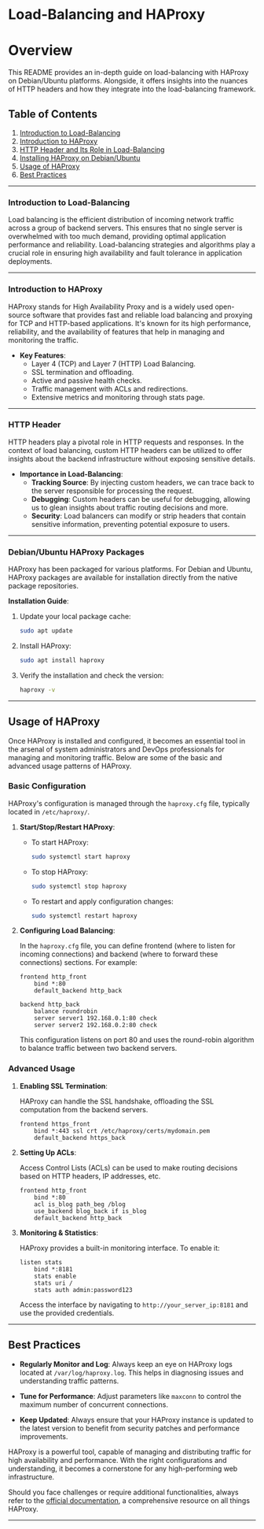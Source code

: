 # Load-Balancing and HAProxy

# Overview

This README provides an in-depth guide on load-balancing with HAProxy on Debian/Ubuntu platforms. Alongside, it offers insights into the nuances of HTTP headers and how they integrate into the load-balancing framework.

## Table of Contents

1. [Introduction to Load-Balancing](#introduction-to-load-balancing)
2. [Introduction to HAProxy](#introduction-to-haproxy)
3. [HTTP Header and Its Role in Load-Balancing](#http-header)
4. [Installing HAProxy on Debian/Ubuntu](#debianubuntu-haproxy-packages)
5. [Usage of HAProxy](#usage-of-haproxy)
6. [Best Practices](#best-practices)

---

### Introduction to Load-Balancing

Load balancing is the efficient distribution of incoming network traffic across a group of backend servers. This ensures that no single server is overwhelmed with too much demand, providing optimal application performance and reliability. Load-balancing strategies and algorithms play a crucial role in ensuring high availability and fault tolerance in application deployments.

---

### Introduction to HAProxy

HAProxy stands for High Availability Proxy and is a widely used open-source software that provides fast and reliable load balancing and proxying for TCP and HTTP-based applications. It's known for its high performance, reliability, and the availability of features that help in managing and monitoring the traffic.

- **Key Features**:
  - Layer 4 (TCP) and Layer 7 (HTTP) Load Balancing.
  - SSL termination and offloading.
  - Active and passive health checks.
  - Traffic management with ACLs and redirections.
  - Extensive metrics and monitoring through stats page.

---

### HTTP Header

HTTP headers play a pivotal role in HTTP requests and responses. In the context of load balancing, custom HTTP headers can be utilized to offer insights about the backend infrastructure without exposing sensitive details.

- **Importance in Load-Balancing**:
  - **Tracking Source**: By injecting custom headers, we can trace back to the server responsible for processing the request.
  - **Debugging**: Custom headers can be useful for debugging, allowing us to glean insights about traffic routing decisions and more.
  - **Security**: Load balancers can modify or strip headers that contain sensitive information, preventing potential exposure to users.

---

### Debian/Ubuntu HAProxy Packages

HAProxy has been packaged for various platforms. For Debian and Ubuntu, HAProxy packages are available for installation directly from the native package repositories.

**Installation Guide**:

1. Update your local package cache:
    ```bash
    sudo apt update
    ```
2. Install HAProxy:
    ```bash
    sudo apt install haproxy
    ```
3. Verify the installation and check the version:
    ```bash
    haproxy -v
    ```

---

## Usage of HAProxy

Once HAProxy is installed and configured, it becomes an essential tool in the arsenal of system administrators and DevOps professionals for managing and monitoring traffic. Below are some of the basic and advanced usage patterns of HAProxy.

### Basic Configuration

HAProxy's configuration is managed through the `haproxy.cfg` file, typically located in `/etc/haproxy/`.

1. **Start/Stop/Restart HAProxy**:

   - To start HAProxy:
     ```bash
     sudo systemctl start haproxy
     ```

   - To stop HAProxy:
     ```bash
     sudo systemctl stop haproxy
     ```

   - To restart and apply configuration changes:
     ```bash
     sudo systemctl restart haproxy
     ```

2. **Configuring Load Balancing**:

   In the `haproxy.cfg` file, you can define frontend (where to listen for incoming connections) and backend (where to forward these connections) sections. For example:

   ```text
   frontend http_front
       bind *:80
       default_backend http_back

   backend http_back
       balance roundrobin
       server server1 192.168.0.1:80 check
       server server2 192.168.0.2:80 check
   ```

   This configuration listens on port 80 and uses the round-robin algorithm to balance traffic between two backend servers.

### Advanced Usage

1. **Enabling SSL Termination**:

   HAProxy can handle the SSL handshake, offloading the SSL computation from the backend servers.

   ```text
   frontend https_front
       bind *:443 ssl crt /etc/haproxy/certs/mydomain.pem
       default_backend https_back
   ```

2. **Setting Up ACLs**:

   Access Control Lists (ACLs) can be used to make routing decisions based on HTTP headers, IP addresses, etc.

   ```text
   frontend http_front
       bind *:80
       acl is_blog path_beg /blog
       use_backend blog_back if is_blog
       default_backend http_back
   ```

3. **Monitoring & Statistics**:

   HAProxy provides a built-in monitoring interface. To enable it:

   ```text
   listen stats
       bind *:8181
       stats enable
       stats uri /
       stats auth admin:password123
   ```

   Access the interface by navigating to `http://your_server_ip:8181` and use the provided credentials.

---

## Best Practices

- **Regularly Monitor and Log**: Always keep an eye on HAProxy logs located at `/var/log/haproxy.log`. This helps in diagnosing issues and understanding traffic patterns.

- **Tune for Performance**: Adjust parameters like `maxconn` to control the maximum number of concurrent connections.

- **Keep Updated**: Always ensure that your HAProxy instance is updated to the latest version to benefit from security patches and performance improvements.

HAProxy is a powerful tool, capable of managing and distributing traffic for high availability and performance. With the right configurations and understanding, it becomes a cornerstone for any high-performing web infrastructure.

Should you face challenges or require additional functionalities, always refer to the [official documentation](http://www.haproxy.org/doc/), a comprehensive resource on all things HAProxy.

---
